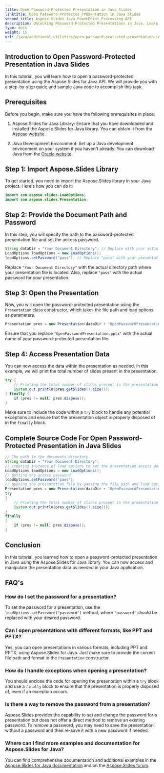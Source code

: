 ```yaml
---
title: Open Password-Protected Presentation in Java Slides
linktitle: Open Password-Protected Presentation in Java Slides
second_title: Aspose.Slides Java PowerPoint Processing API
description: Unlocking Password-Protected Presentations in Java. Learn How to Open and Access Password-Protected PowerPoint Slides Using Aspose.Slides for Java. Step-by-Step Guide with Code.
type: docs
weight: 15
url: /java/additional-utilities/open-password-protected-presentation-in-java-slides/
---
```


## Introduction to Open Password-Protected Presentation in Java Slides

In this tutorial, you will learn how to open a password-protected presentation using the Aspose.Slides for Java API. We will provide you with a step-by-step guide and sample Java code to accomplish this task.

## Prerequisites

Before you begin, make sure you have the following prerequisites in place:

1. Aspose.Slides for Java Library: Ensure that you have downloaded and installed the Aspose.Slides for Java library. You can obtain it from the [Aspose website](https://products.aspose.com/slides/java/).

2. Java Development Environment: Set up a Java development environment on your system if you haven't already. You can download Java from the [Oracle website](https://www.oracle.com/java/technologies/javase-downloads.html).

## Step 1: Import Aspose.Slides Library

To get started, you need to import the Aspose.Slides library in your Java project. Here's how you can do it:

```java
import com.aspose.slides.LoadOptions;
import com.aspose.slides.Presentation;
```

## Step 2: Provide the Document Path and Password

In this step, you will specify the path to the password-protected presentation file and set the access password.

```java
String dataDir = "Your Document Directory"; // Replace with your actual directory path
LoadOptions loadOptions = new LoadOptions();
loadOptions.setPassword("pass"); // Replace "pass" with your presentation password
```

Replace `"Your Document Directory"` with the actual directory path where your presentation file is located. Also, replace `"pass"` with the actual password for your presentation.

## Step 3: Open the Presentation

Now, you will open the password-protected presentation using the `Presentation` class constructor, which takes the file path and load options as parameters.

```java
Presentation pres = new Presentation(dataDir + "OpenPasswordPresentation.pptx", loadOptions);
```

Ensure that you replace `"OpenPasswordPresentation.pptx"` with the actual name of your password-protected presentation file.

## Step 4: Access Presentation Data

You can now access the data within the presentation as needed. In this example, we will print the total number of slides present in the presentation.

```java
try {
    // Printing the total number of slides present in the presentation
    System.out.println(pres.getSlides().size());
} finally {
    if (pres != null) pres.dispose();
}
```

Make sure to include the code within a `try` block to handle any potential exceptions and ensure that the presentation object is properly disposed of in the `finally` block.

## Complete Source Code For Open Password-Protected Presentation in Java Slides

```java
// The path to the documents directory.
String dataDir = "Your Document Directory";
// creating instance of load options to set the presentation access password
LoadOptions loadOptions = new LoadOptions();
// Setting the access password
loadOptions.setPassword("pass");
// Opening the presentation file by passing the file path and load options to the constructor of Presentation class
Presentation pres = new Presentation(dataDir + "OpenPasswordPresentation.pptx", loadOptions);
try
{
	// Printing the total number of slides present in the presentation
	System.out.println(pres.getSlides().size());
}
finally
{
	if (pres != null) pres.dispose();
}
```

## Conclusion

In this tutorial, you learned how to open a password-protected presentation in Java using the Aspose.Slides for Java library. You can now access and manipulate the presentation data as needed in your Java application.

## FAQ's

### How do I set the password for a presentation?

To set the password for a presentation, use the `loadOptions.setPassword("password")` method, where `"password"` should be replaced with your desired password.

### Can I open presentations with different formats, like PPT and PPTX?

Yes, you can open presentations in various formats, including PPT and PPTX, using Aspose.Slides for Java. Just make sure to provide the correct file path and format in the `Presentation` constructor.

### How do I handle exceptions when opening a presentation?

You should enclose the code for opening the presentation within a `try` block and use a `finally` block to ensure that the presentation is properly disposed of, even if an exception occurs.

### Is there a way to remove the password from a presentation?

Aspose.Slides provides the capability to set and change the password for a presentation but does not offer a direct method to remove an existing password. To remove a password, you may need to save the presentation without a password and then re-save it with a new password if needed.

### Where can I find more examples and documentation for Aspose.Slides for Java?

You can find comprehensive documentation and additional examples in the [Aspose.Slides for Java documentation](https://reference.aspose.com/slides/java/) and on the [Aspose.Slides forum](https://forum.aspose.com/c/slides).
